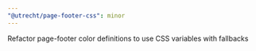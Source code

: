 ```yaml
---
"@utrecht/page-footer-css": minor
---
```


Refactor page-footer color definitions to use CSS variables with fallbacks
